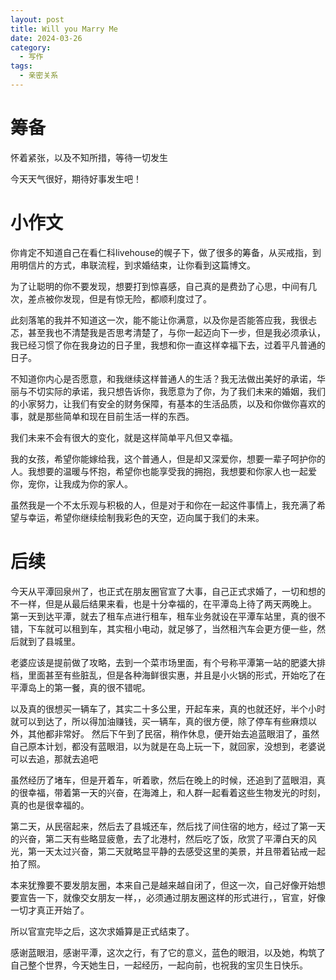 ```yaml
---
layout: post
title: Will you Marry Me
date: 2024-03-26
category:
  - 写作
tags:
  - 亲密关系
---
```


# 筹备

怀着紧张，以及不知所措，等待一切发生

今天天气很好，期待好事发生吧！

# 小作文

你肯定不知道自己在看仁科livehouse的幌子下，做了很多的筹备，从买戒指，到用明信片的方式，串联流程，到求婚结束，让你看到这篇博文。

为了让聪明的你不要发现，想要打到惊喜感，自己真的是费劲了心思，中间有几次，差点被你发现，但是有惊无险，都顺利度过了。

此刻落笔的我并不知道这一次，能不能让你满意，以及你是否能答应我，我很忐忑，甚至我也不清楚我是否思考清楚了，与你一起迈向下一步，但是我必须承认，我已经习惯了你在我身边的日子里，我想和你一直这样幸福下去，过着平凡普通的日子。

不知道你内心是否愿意，和我继续这样普通人的生活？我无法做出美好的承诺，华丽与不切实际的承诺，我只想告诉你，我愿意为了你，为了我们未来的婚姻，我们的小家努力，让我们有安全的财务保障，有基本的生活品质，以及和你做你喜欢的事，就是那些简单和现在目前生活一样的东西。

我们未来不会有很大的变化，就是这样简单平凡但又幸福。

我的女孩，希望你能嫁给我，这个普通人，但是却又深爱你，想要一辈子呵护你的人。我想要的温暖与怀抱，希望你也能享受我的拥抱，我想要和你家人也一起爱你，宠你，让我成为你的家人。

虽然我是一个不太乐观与积极的人，但是对于和你在一起这件事情上，我充满了希望与幸运，希望你继续绘制我彩色的天空，迈向属于我们的未来。

# 后续

今天从平潭回泉州了，也正式在朋友圈官宣了大事，自己正式求婚了，一切和想的不一样，但是从最后结果来看，也是十分幸福的，在平潭岛上待了两天两晚上。
第一天到达平潭，就去了租车点进行租车，租车业务就设在平潭车站里，真的很不错，下车就可以租到车，其实租小电动，就足够了，当然租汽车会更方便一些，然后就到了县城里。

老婆应该是提前做了攻略，去到一个菜市场里面，有个号称平潭第一站的肥婆大排档，里面甚至有些脏乱，但是各种海鲜很实惠，并且是小火锅的形式，开始吃了在平潭岛上的第一餐，真的很不错呢。

以及真的很想买一辆车了，其实二十多公里，开起车来，真的也就还好，半个小时就可以到达了，所以得加油赚钱，买一辆车，真的很方便，除了停车有些麻烦以外，其他都非常好。
然后下午到了民宿，稍作休息，便开始去追蓝眼泪了，虽然自己原本计划，都没有蓝眼泪，以为就是在岛上玩一下，就回家，没想到，老婆说可以去追，那就去追吧

虽然经历了堵车，但是开着车，听着歌，然后在晚上的时候，还追到了蓝眼泪，真的很幸福，带着第一天的兴奋，在海滩上，和人群一起看着这些生物发光的时刻，真的也是很幸福的。

第二天，从民宿起来，然后去了县城还车，然后找了间住宿的地方，经过了第一天的兴奋，第二天有些略显疲惫，去了北港村，然后吃了饭，欣赏了平潭白天的风光，第一天太过兴奋，第二天就略显平静的去感受这里的美景，并且带着钻戒一起拍了照。

本来犹豫要不要发朋友圈，本来自己是越来越自闭了，但这一次，自己好像开始想要宣告一下，就像交女朋友一样，，必须通过朋友圈这样的形式进行，，官宣，好像一切才真正开始了。

所以官宣完毕之后，这次求婚算是正式结束了。

感谢蓝眼泪，感谢平潭，这次之行，有了它的意义，蓝色的眼泪，以及她，构筑了自己整个世界，今天她生日，一起经历，一起向前，也祝我的宝贝生日快乐。

